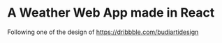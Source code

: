 # A Weather Web App made in React

Following one of the design of https://dribbble.com/budiartidesign
